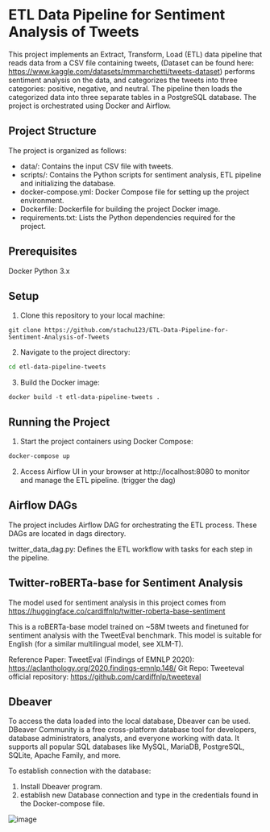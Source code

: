 # ETL Data Pipeline for Sentiment Analysis of Tweets
This project implements an Extract, Transform, Load (ETL) data pipeline that reads data from a CSV file containing tweets,
(Dataset can be found here: https://www.kaggle.com/datasets/mmmarchetti/tweets-dataset)
performs sentiment analysis on the data, and categorizes the tweets into three categories: positive, negative, and neutral. 
The pipeline then loads the categorized data into three separate tables in a PostgreSQL database. The project is orchestrated using Docker and Airflow.

## Project Structure
The project is organized as follows:

- data/: Contains the input CSV file with tweets.
- scripts/: Contains the Python scripts for sentiment analysis, ETL pipeline and initializing the database.
- docker-compose.yml: Docker Compose file for setting up the project environment.
- Dockerfile: Dockerfile for building the project Docker image.
- requirements.txt: Lists the Python dependencies required for the project.

## Prerequisites
Docker
Python 3.x

## Setup

1. Clone this repository to your local machine:
```
git clone https://github.com/stachu123/ETL-Data-Pipeline-for-Sentiment-Analysis-of-Tweets
```
2. Navigate to the project directory:
```bash
cd etl-data-pipeline-tweets
```
3. Build the Docker image:
```
docker build -t etl-data-pipeline-tweets .
```

## Running the Project
1. Start the project containers using Docker Compose:
```bash
docker-compose up
```
2. Access Airflow UI in your browser at http://localhost:8080 to monitor and manage the ETL pipeline. (trigger the dag)

## Airflow DAGs
The project includes Airflow DAG for orchestrating the ETL process. These DAGs are located in dags directory.

twitter_data_dag.py: Defines the ETL workflow with tasks for each step in the pipeline.

## Twitter-roBERTa-base for Sentiment Analysis

The model used for sentiment analysis in this project comes from https://huggingface.co/cardiffnlp/twitter-roberta-base-sentiment

This is a roBERTa-base model trained on ~58M tweets and finetuned for sentiment analysis with the TweetEval benchmark. This model is suitable for English (for a similar multilingual model, see XLM-T).

Reference Paper: TweetEval (Findings of EMNLP 2020): https://aclanthology.org/2020.findings-emnlp.148/
Git Repo: Tweeteval official repository: https://github.com/cardiffnlp/tweeteval



## Dbeaver

To access the data loaded into the local database, Dbeaver can be used. 
DBeaver Community is a free cross-platform database tool for developers, database administrators, analysts, and everyone working with data. 
It supports all popular SQL databases like MySQL, MariaDB, PostgreSQL, SQLite, Apache Family, and more.

To establish connection with the database:
1. Install Dbeaver program.
2. establish new Database connection and type in the credentials found in the Docker-compose file.
   
![image](https://github.com/stachu123/ETL-Data-Pipeline-for-Sentiment-Analysis-of-Tweets/assets/100467155/12728d51-aaa1-479f-8bf1-170c4d1bdf9f)
